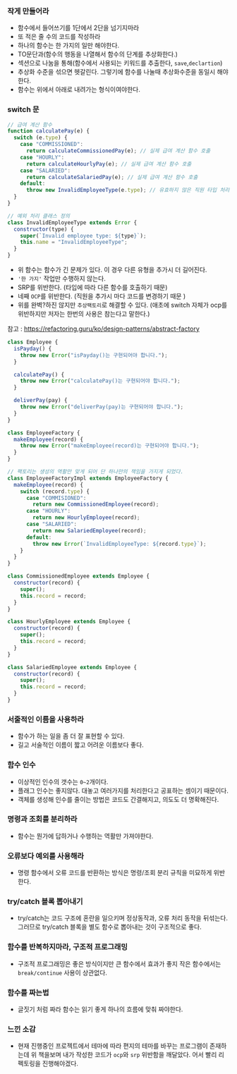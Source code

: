 ### 작게 만들어라

- 함수에서 들어쓰기를 1단에서 2단을 넘기지마라
- 또 적은 줄 수의 코드를 작성하라
- 하나의 함수는 한 가지의 일만 해야한다.
- TO문단과(함수의 행동을 나열해서 함수의 단계를 추상화한다.)
- 섹션으로 나눔을 통해(함수에서 사용되는 키워드를 추출한다, `save`,`declartion`)
- 추상화 수준을 섞으면 헷갈린다. 그렇기에 함수를 나눌때 추상화수준을 동일시 해야한다.
- 함수는 위에서 아래로 내려가는 형식이여야한다.

### switch 문

```js
// 급여 계산 함수
function calculatePay(e) {
  switch (e.type) {
    case "COMMISSIONED":
      return calculateCommissionedPay(e); // 실제 급여 계산 함수 호출
    case "HOURLY":
      return calculateHourlyPay(e); // 실제 급여 계산 함수 호출
    case "SALARIED":
      return calculateSalariedPay(e); // 실제 급여 계산 함수 호출
    default:
      throw new InvalidEmployeeType(e.type); // 유효하지 않은 직원 타입 처리
  }
}

// 예외 처리 클래스 정의
class InvalidEmployeeType extends Error {
  constructor(type) {
    super(`Invalid employee type: ${type}`);
    this.name = "InvalidEmployeeType";
  }
}
```

- 위 함수는 함수가 긴 문제가 있다. 이 경우 다른 유형을 추가시 더 길어진다.
- `'한 가지'` 작업만 수행하지 않는다.
- SRP를 위반한다. (타입에 따라 다른 함수를 호출하기 때문)
- 네째 `OCP`를 위반한다. (직원을 추가시 마다 코드를 변경하기 때문 )
- 위를 완벽?하진 않지만 `추상팩토리`로 해결할 수 있다. (애초에 switch 자체가 ocp를 위반하지만 저자는 한번의 사용은 참는다고 말한다.)

참고 : https://refactoring.guru/ko/design-patterns/abstract-factory

```js
class Employee {
  isPayday() {
    throw new Error("isPayday()는 구현되어야 합니다.");
  }

  calculatePay() {
    throw new Error("calculatePay()는 구현되어야 합니다.");
  }

  deliverPay(pay) {
    throw new Error("deliverPay(pay)는 구현되어야 합니다.");
  }
}

class EmployeeFactory {
  makeEmployee(record) {
    throw new Error("makeEmployee(record)는 구현되어야 합니다.");
  }
}

// 팩토리는 생성의 역활만 맞게 되어 단 하나만의 책임을 가지게 되었다.
class EmployeeFactoryImpl extends EmployeeFactory {
  makeEmployee(record) {
    switch (record.type) {
      case "COMMISIONED":
        return new CommissionedEmployee(record);
      case "HOURLY":
        return new HourlyEmployee(record);
      case "SALARIED":
        return new SalariedEmployee(record);
      default:
        throw new Error(`InvalidEmployeeType: ${record.type}`);
    }
  }
}

class CommissionedEmployee extends Employee {
  constructor(record) {
    super();
    this.record = record;
  }
}

class HourlyEmployee extends Employee {
  constructor(record) {
    super();
    this.record = record;
  }
}

class SalariedEmployee extends Employee {
  constructor(record) {
    super();
    this.record = record;
  }
}
```

### 서줄적인 이름을 사용하라

- 함수가 하는 일을 좀 더 잘 표현할 수 있다.
- 길고 서술적인 이름이 짧고 어려운 이름보다 좋다.

### 함수 인수

- 이상적인 인수의 갯수는 `0~2`개이다.
- 플래그 인수는 좋지않다. 대놓고 여러가지를 처리한다고 공표하는 셈이기 때문이다.
- 객체를 생성해 인수를 줄이는 방법은 코드도 간결해지고, 의도도 더 명확해진다.

### 명령과 조회를 분리하라

- 함수는 뭔가에 답하거나 수행하는 역활만 가져야한다.

### 오류보다 예외를 사용해라

- 명령 함수에서 오류 코드를 반환하는 방식은 명령/조회 분리 규칙을 미묘하게 위반한다.

### try/catch 블록 뽑아내기

- try/catch는 코드 구조에 혼란을 일으키며 정상동작과, 오류 처리 동작을 뒤섞는다. 그러므로 try/catch 블록을 별도 함수로 뽑아내는 것이 구조적으로 좋다.

### 함수를 반복하지마라, 구조적 프로그래밍

- 구조적 프로그래밍은 좋은 방식이지만 큰 함수에서 효과가 좋지 작은 함수에서는 `break/continue` 사용이 상관없다.

### 함수를 짜는법

- 글짓기 처럼 짜라 함수는 읽기 좋게 하나의 흐름에 맞춰 짜야한다.

### 느낀 소감

- 현재 진행중인 프로젝트에서 테마에 따라 편지의 테마를 바꾸는 프로그램이 존재하는데 위 책을보며 내가 작성한 코드가 `ocp`와 `srp` 위반함을 깨달았다. 어서 빨리 리펙토링을 진행해야겠다.
